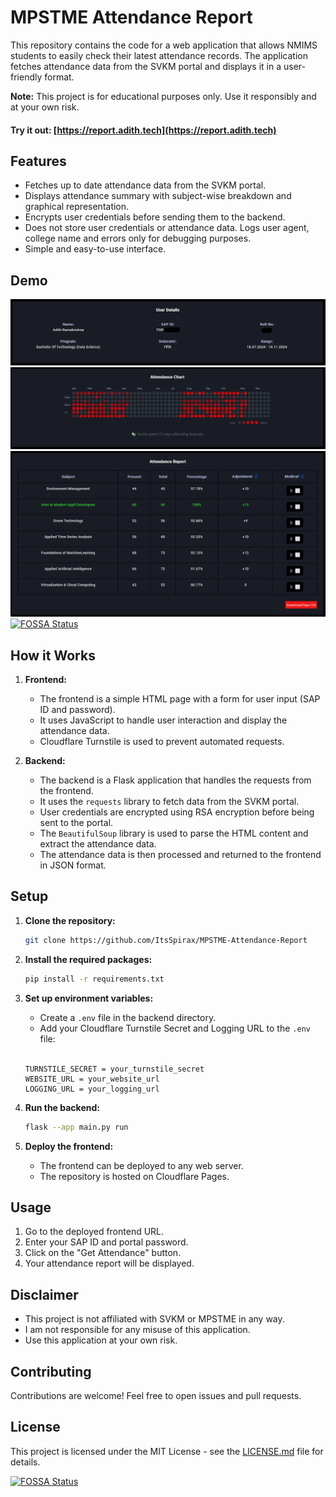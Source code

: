 # MPSTME Attendance Report

This repository contains the code for a web application that allows NMIMS students to easily check their latest attendance records. The application fetches attendance data from the SVKM portal and displays it in a user-friendly format.

**Note:** This project is for educational purposes only. Use it responsibly and at your own risk.

#### Try it out: [https://report.adith.tech](https://report.adith.tech)

## Features

* Fetches up to date attendance data from the SVKM portal.
* Displays attendance summary with subject-wise breakdown and graphical representation.
* Encrypts user credentials before sending them to the backend.
* Does not store user credentials or attendance data. Logs user agent, college name and errors only for debugging purposes.
* Simple and easy-to-use interface.

## Demo

![User Details](assets/user-details.png)
![Attendance Chart](assets/attendance-chart.png)
![Attendance Report](assets/attendance-report.png)
[![FOSSA Status](https://app.fossa.com/api/projects/git%2Bgithub.com%2FItsSpirax%2FMPSTME-Attendance-Report.svg?type=shield)](https://app.fossa.com/projects/git%2Bgithub.com%2FItsSpirax%2FMPSTME-Attendance-Report?ref=badge_shield)

## How it Works

1.  **Frontend:**
    *   The frontend is a simple HTML page with a form for user input (SAP ID and password).
    *   It uses JavaScript to handle user interaction and display the attendance data.
    *   Cloudflare Turnstile is used to prevent automated requests.

2.  **Backend:**
    *   The backend is a Flask application that handles the requests from the frontend.
    *   It uses the `requests` library to fetch data from the SVKM portal.
    *   User credentials are encrypted using RSA encryption before being sent to the portal.
    *   The `BeautifulSoup` library is used to parse the HTML content and extract the attendance data.
    *   The attendance data is then processed and returned to the frontend in JSON format.

## Setup

1.  **Clone the repository:**

    ```bash
    git clone https://github.com/ItsSpirax/MPSTME-Attendance-Report
    ```

2.  **Install the required packages:**

    ```bash
    pip install -r requirements.txt
    ```

3.  **Set up environment variables:**

    *   Create a `.env` file in the backend directory.
    *   Add your Cloudflare Turnstile Secret and Logging URL to the `.env` file:
    <br></br>
    ```
    TURNSTILE_SECRET = your_turnstile_secret
    WEBSITE_URL = your_website_url
    LOGGING_URL = your_logging_url
    ```

4.  **Run the backend:**

    ```bash
    flask --app main.py run
    ```

5.  **Deploy the frontend:**

    *   The frontend can be deployed to any web server.
    *   The repository is hosted on Cloudflare Pages.

## Usage

1.  Go to the deployed frontend URL.
2.  Enter your SAP ID and portal password.
3.  Click on the "Get Attendance" button.
4.  Your attendance report will be displayed.

## Disclaimer

*   This project is not affiliated with SVKM or MPSTME in any way.
*   I am not responsible for any misuse of this application.
*   Use this application at your own risk.

## Contributing

Contributions are welcome! Feel free to open issues and pull requests.

## License

This project is licensed under the MIT License - see the [LICENSE.md](LICENSE.md) file for details.


[![FOSSA Status](https://app.fossa.com/api/projects/git%2Bgithub.com%2FItsSpirax%2FMPSTME-Attendance-Report.svg?type=large)](https://app.fossa.com/projects/git%2Bgithub.com%2FItsSpirax%2FMPSTME-Attendance-Report?ref=badge_large)